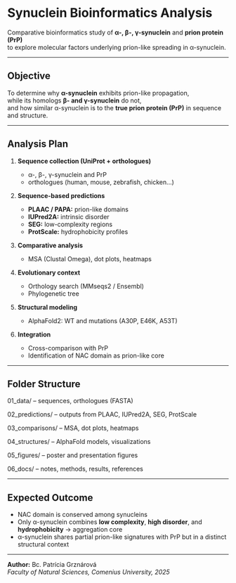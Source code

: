 # Synuclein Bioinformatics Analysis

Comparative bioinformatics study of **α-, β-, γ-synuclein** and **prion protein (PrP)**  
to explore molecular factors underlying prion-like spreading in α-synuclein.

---

## Objective
To determine why **α-synuclein** exhibits prion-like propagation,  
while its homologs **β- and γ-synuclein** do not,  
and how similar α-synuclein is to the **true prion protein (PrP)** in sequence and structure.

---

## Analysis Plan

1. **Sequence collection (UniProt + orthologues)**  
   - α-, β-, γ-synuclein and PrP  
   - orthologues (human, mouse, zebrafish, chicken…)

2. **Sequence-based predictions**  
   - **PLAAC / PAPA:** prion-like domains  
   - **IUPred2A:** intrinsic disorder  
   - **SEG:** low-complexity regions  
   - **ProtScale:** hydrophobicity profiles

3. **Comparative analysis**  
   - MSA (Clustal Omega), dot plots, heatmaps

4. **Evolutionary context**  
   - Orthology search (MMseqs2 / Ensembl)  
   - Phylogenetic tree

5. **Structural modeling**  
   - AlphaFold2: WT and mutations (A30P, E46K, A53T)

6. **Integration**  
   - Cross-comparison with PrP  
   - Identification of NAC domain as prion-like core

---

## Folder Structure
01_data/ – sequences, orthologues (FASTA)

02_predictions/ – outputs from PLAAC, IUPred2A, SEG, ProtScale

03_comparisons/ – MSA, dot plots, heatmaps

04_structures/ – AlphaFold models, visualizations

05_figures/ – poster and presentation figures

06_docs/ – notes, methods, results, references


---

## Expected Outcome
- NAC domain is conserved among synucleins  
- Only α-synuclein combines **low complexity**, **high disorder**, and **hydrophobicity** → aggregation core  
- α-synuclein shares partial prion-like signatures with PrP but in a distinct structural context

---

**Author:** Bc. Patrícia Grznárová  
*Faculty of Natural Sciences, Comenius University, 2025*


